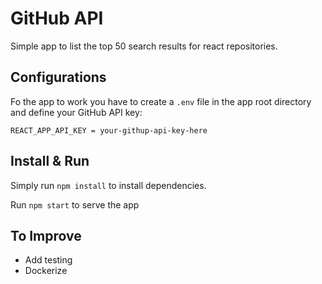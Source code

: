 # GitHub API

Simple app to list the top 50 search results for react repositories.

## Configurations

Fo the app to work you have to create a `.env` file in the app root directory and define your GitHub API key:

`REACT_APP_API_KEY = your-githup-api-key-here`


## Install & Run

Simply run `npm install` to install dependencies.

Run `npm start` to serve the app


## To Improve

- Add testing
- Dockerize
